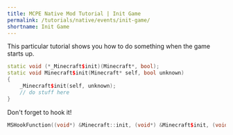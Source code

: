 ```yaml
---
title: MCPE Native Mod Tutorial | Init Game
permalink: /tutorials/native/events/init-game/
shortname: Init Game
---
```

This particular tutorial shows you how to do something when the game starts up.

```cpp
static void (*_Minecraft$init)(Minecraft*, bool);
static void Minecraft$init(Minecraft* self, bool unknown)
{
	_Minecraft$init(self, unknown);
	// do stuff here
}
```

Don't forget to hook it!

```cpp
MSHookFunction((void*) &Minecraft::init, (void*) &Minecraft$init, (void**) &_Minecraft$init);
```
